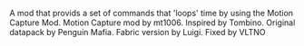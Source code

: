 A mod that provids a set of commands that 'loops' time by using the Motion Capture Mod. Motion Capture mod by mt1006. Inspired by Tombino. Original datapack by Penguin Mafia. Fabric version by Luigi. Fixed by VLTNO
